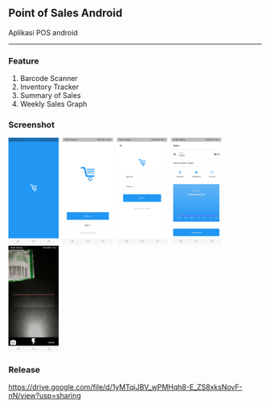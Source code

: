 ## Point of Sales Android

Aplikasi POS android

---

### Feature

1. Barcode Scanner
2. Inventory Tracker
3. Summary of Sales
4. Weekly Sales Graph

### Screenshot

<img src="result/flutter_01.png" width="100" alt="Splash Screen">&nbsp; <img src="result/flutter_02.png" width="100" alt="Landing Screen">&nbsp; <img src="result/flutter_03.png" width="100" alt="Login Screen">&nbsp; <img src="result/flutter_05.jpg" width="100" alt="Home Screen">&nbsp; <img src="result/flutter_08.jpg" width="100" alt="Barcode Screen">

### Release

<https://drive.google.com/file/d/1yMTqiJBV_wPMHqh8-E_ZS8xksNovF-nN/view?usp=sharing>
